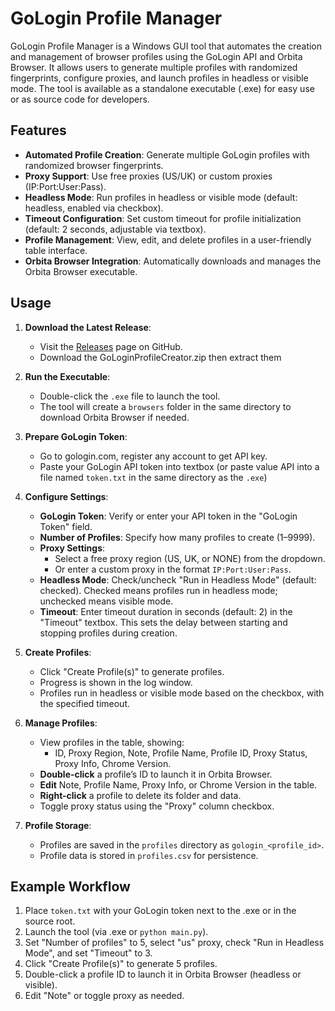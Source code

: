 # GoLogin Profile Manager

GoLogin Profile Manager is a Windows GUI tool that automates the creation and management of browser profiles using the GoLogin API and Orbita Browser. It allows users to generate multiple profiles with randomized fingerprints, configure proxies, and launch profiles in headless or visible mode. The tool is available as a standalone executable (.exe) for easy use or as source code for developers.

## Features

- **Automated Profile Creation**: Generate multiple GoLogin profiles with randomized browser fingerprints.
- **Proxy Support**: Use free proxies (US/UK) or custom proxies (IP:Port:User:Pass).
- **Headless Mode**: Run profiles in headless or visible mode (default: headless, enabled via checkbox).
- **Timeout Configuration**: Set custom timeout for profile initialization (default: 2 seconds, adjustable via textbox).
- **Profile Management**: View, edit, and delete profiles in a user-friendly table interface.
- **Orbita Browser Integration**: Automatically downloads and manages the Orbita Browser executable.

## Usage
1. **Download the Latest Release**:
   - Visit the [Releases]([https://github.com/txlam97/gologin-profile-manager/releases](https://github.com/txlam97/Gologin_Profile_Manager/releases/tag/1.0.0.1)) page on GitHub.
   - Download the GoLoginProfileCreator.zip then extract them   

2. **Run the Executable**:
   - Double-click the `.exe` file to launch the tool.
   - The tool will create a `browsers` folder in the same directory to download Orbita Browser if needed.
   
3. **Prepare GoLogin Token**:
   - Go to gologin.com, register any account to get API key.
   - Paste your GoLogin API token into textbox (or paste value API into a file named `token.txt` in the same directory as the `.exe`)

2. **Configure Settings**:
   - **GoLogin Token**: Verify or enter your API token in the "GoLogin Token" field.
   - **Number of Profiles**: Specify how many profiles to create (1–9999).
   - **Proxy Settings**:
     - Select a free proxy region (US, UK, or NONE) from the dropdown.
     - Or enter a custom proxy in the format `IP:Port:User:Pass`.
   - **Headless Mode**: Check/uncheck "Run in Headless Mode" (default: checked). Checked means profiles run in headless mode; unchecked means visible mode.
   - **Timeout**: Enter timeout duration in seconds (default: 2) in the "Timeout" textbox. This sets the delay between starting and stopping profiles during creation.

3. **Create Profiles**:
   - Click "Create Profile(s)" to generate profiles.
   - Progress is shown in the log window.
   - Profiles run in headless or visible mode based on the checkbox, with the specified timeout.

4. **Manage Profiles**:
   - View profiles in the table, showing:
     - ID, Proxy Region, Note, Profile Name, Profile ID, Proxy Status, Proxy Info, Chrome Version.
   - **Double-click** a profile’s ID to launch it in Orbita Browser.
   - **Edit** Note, Profile Name, Proxy Info, or Chrome Version in the table.
   - **Right-click** a profile to delete its folder and data.
   - Toggle proxy status using the "Proxy" column checkbox.

5. **Profile Storage**:
   - Profiles are saved in the `profiles` directory as `gologin_<profile_id>`.
   - Profile data is stored in `profiles.csv` for persistence.

## Example Workflow

1. Place `token.txt` with your GoLogin token next to the .exe or in the source root.
2. Launch the tool (via .exe or `python main.py`).
3. Set "Number of profiles" to 5, select "us" proxy, check "Run in Headless Mode", and set "Timeout" to 3.
4. Click "Create Profile(s)" to generate 5 profiles.
5. Double-click a profile ID to launch it in Orbita Browser (headless or visible).
6. Edit "Note" or toggle proxy as needed.

